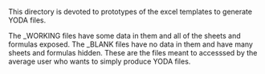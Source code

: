 This directory is devoted to prototypes of the excel templates to generate YODA files.

The _WORKING files have some data in them and all of the sheets and formulas exposed.
The _BLANK files have no data in them and have many sheets and formulas hidden.  These are the files meant to accesssed by the average user who wants to simply produce YODA files. 
